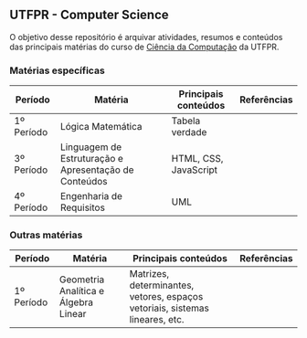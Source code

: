 ## UTFPR - Computer Science

O objetivo desse repositório é arquivar atividades, resumos e conteúdos das principais matérias do curso de [Ciência da Computação](http://www.utfpr.edu.br/cursos/graduacao/bacharelado/ciencia-da-computacao) da UTFPR.

### Matérias específicas

Período | Matéria | Principais conteúdos | Referências
------------ | ------------- | ------------- | -------------
1º Período | Lógica Matemática | Tabela verdade |
3º Período | Linguagem de Estruturação e Apresentação de Conteúdos | HTML, CSS, JavaScript |
4º Período | Engenharia de Requisitos | UML | 

### Outras matérias

Período | Matéria | Principais conteúdos | Referências
------------ | ------------- | ------------- | -------------
1º Período | Geometria Analítica e Álgebra Linear | Matrizes, determinantes, vetores, espaços vetoriais, sistemas lineares, etc. |
